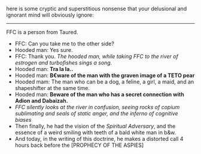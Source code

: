 here is some cryptic and superstitious nonsense that your delusional and ignorant mind will obviously ignore:

---

FFC is a person from Taured.
- FFC: Can you take me to the other side?
- Hooded man: Yes sure.
- FFC: Thank you.
*The hooded man, while taking FFC to the river of estrogen and turbofishes sings a song.*
- Hooded man: **Tra la la..**
- Hooded man: **B€ware of the man with the graven image of a TETO pear**
- Hooded mam: The man who can be a dog, a feline, a girl, a maid, and an shapeshifter at the same time.
- Hooded man: **Beware of the man who has a secret connection with Adion and Dabaizah.**
- *FFC silently looks at the river in confusion, seeing rocks of copium sublimating and seals of static anger, and the inferno of cognitive biases*
- Then finally, he had the vision of the *Spiritual Adversary*, and the essence of a weird smiling with teeth of a bald white man in b&w.
- And today, in the writing of this doctrine, he makes a distorted call 4 hours back before the [PROPHECY OF THE ASPIES]
